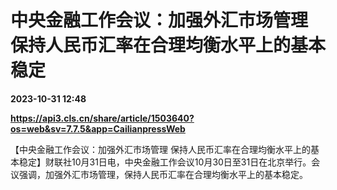 # 中央金融工作会议：加强外汇市场管理 保持人民币汇率在合理均衡水平上的基本稳定

**2023-10-31 12:48**

**https://api3.cls.cn/share/article/1503640?os=web&sv=7.7.5&app=CailianpressWeb**

【中央金融工作会议：加强外汇市场管理 保持人民币汇率在合理均衡水平上的基本稳定】财联社10月31日电，中央金融工作会议10月30日至31日在北京举行。会议强调，加强外汇市场管理，保持人民币汇率在合理均衡水平上的基本稳定。